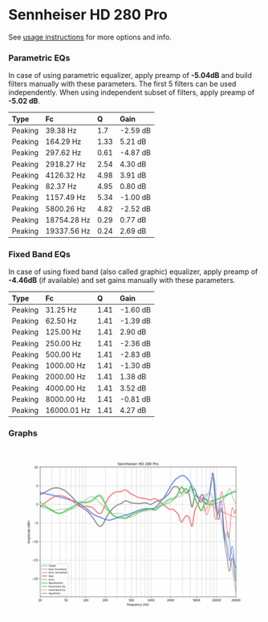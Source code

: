 # Sennheiser HD 280 Pro
See [usage instructions](https://github.com/jaakkopasanen/AutoEq#usage) for more options and info.

### Parametric EQs
In case of using parametric equalizer, apply preamp of **-5.04dB** and build filters manually
with these parameters. The first 5 filters can be used independently.
When using independent subset of filters, apply preamp of **-5.02 dB**.

| Type    | Fc          |    Q | Gain     |
|:--------|:------------|:-----|:---------|
| Peaking | 39.38 Hz    | 1.7  | -2.59 dB |
| Peaking | 164.29 Hz   | 1.33 | 5.21 dB  |
| Peaking | 297.62 Hz   | 0.61 | -4.87 dB |
| Peaking | 2918.27 Hz  | 2.54 | 4.30 dB  |
| Peaking | 4126.32 Hz  | 4.98 | 3.91 dB  |
| Peaking | 82.37 Hz    | 4.95 | 0.80 dB  |
| Peaking | 1157.49 Hz  | 5.34 | -1.00 dB |
| Peaking | 5800.26 Hz  | 4.82 | -2.52 dB |
| Peaking | 18754.28 Hz | 0.29 | 0.77 dB  |
| Peaking | 19337.56 Hz | 0.24 | 2.69 dB  |

### Fixed Band EQs
In case of using fixed band (also called graphic) equalizer, apply preamp of **-4.46dB**
(if available) and set gains manually with these parameters.

| Type    | Fc          |    Q | Gain     |
|:--------|:------------|:-----|:---------|
| Peaking | 31.25 Hz    | 1.41 | -1.60 dB |
| Peaking | 62.50 Hz    | 1.41 | -1.39 dB |
| Peaking | 125.00 Hz   | 1.41 | 2.90 dB  |
| Peaking | 250.00 Hz   | 1.41 | -2.36 dB |
| Peaking | 500.00 Hz   | 1.41 | -2.83 dB |
| Peaking | 1000.00 Hz  | 1.41 | -1.30 dB |
| Peaking | 2000.00 Hz  | 1.41 | 1.38 dB  |
| Peaking | 4000.00 Hz  | 1.41 | 3.52 dB  |
| Peaking | 8000.00 Hz  | 1.41 | -0.81 dB |
| Peaking | 16000.01 Hz | 1.41 | 4.27 dB  |

### Graphs
![](./Sennheiser%20HD%20280%20Pro.png)